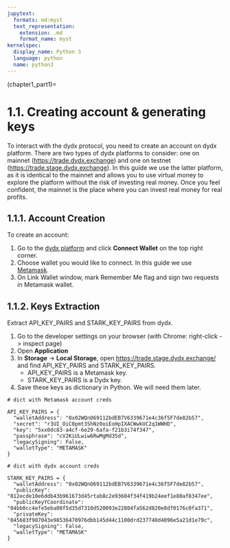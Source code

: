```yaml
---
jupytext:
  formats: md:myst
  text_representation:
    extension: .md
    format_name: myst
kernelspec:
  display_name: Python 3
  language: python
  name: python3
---
```

(chapter1_part1)=

# 1.1. Creating account & generating keys
To interact with the dydx protocol, you need to create an account on dydx platform. There are two types of dydx platforms to consider: one on mainnet (https://trade.dydx.exchange) and one on testnet (https://trade.stage.dydx.exchange). In this guide we use the latter platform, as it is identical to the mainnet and allows you to use virtual money to explore the platform without the risk of investing real money. Once you feel confident, the mainnet is the place where you can invest real money for real profits.

## 1.1.1. Account Creation

To create an account:

1. Go to the [dydx platform](https://trade.stage.dydx.exchange/) and click **Connect Wallet** on the top right corner.
2. Choose wallet you would like to connect. In this guide we use [Metamask](https://metamask.io/).
3. On Link Wallet window, mark Remember Me flag and sign two requests in Metamask wallet.



## 1.1.2. Keys Extraction

Extract API_KEY_PAIRS and STARK_KEY_PAIRS from dydx.

1. Go to the developer settings on your browser (with Chrome: right-click -> inspect page)
2. Open **Application**
3. In **Storage** -> **Local Storage**, open https://trade.stage.dydx.exchange/ and find API_KEY_PAIRS and STARK_KEY_PAIRS.
    - API_KEY_PAIRS is a Metamask key.
    - STARK_KEY_PAIRS is a Dydx key.
4. Save these keys as dictionary in Python. We will need them later. 


```{code-cell} ipython3
# dict with Metamask account creds

API_KEY_PAIRS = {
  "walletAddress": "0x02WQnO69112bdEB7V6339671e4c36f5F7de82b57",
  "secret": "r3UI_OiC0pmt3ShNz0oiEoHpIXACWwkUC2q1WWHD",
  "key": "5xx0dc83-a4cf-6e29-6afa-f21b3i74f347",
  "passphrase": "cV2KiULwiw6RwMgMd35d",
  "legacySigning": False,
  "walletType": "METAMASK"
}
```

```{code-cell} ipython3
# dict with dydx account creds

STARK_KEY_PAIRS = {
  "walletAddress": "0x02WQnO69112bdEB7V6339671e4c36f5F7de82b57",
  "publicKey": "012ecde10e6ddb43b961673d45rtab8c2e93604f34f419b24eef1e80af8347ee",
  "publicKeyYCoordinate": "04bb0cc4efe5eba08f5d35d7310d520093e22804fa562d820e8df0176c0fa371",
  "privateKey": "045683f987043e98536470976dbb145d44c1100drd237740d4096e5a21d1e79c",
  "legacySigning": False,
  "walletType": "METAMASK"
}
```